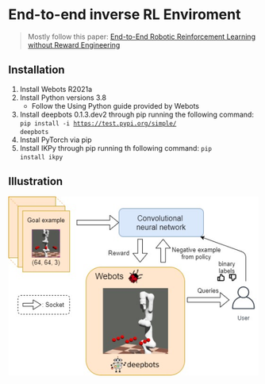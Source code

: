 # End-to-end inverse RL Enviroment
> Mostly follow this paper: [End-to-End Robotic Reinforcement Learning without Reward Engineering](https://arxiv.org/abs/1904.07854)
## Installation
1. Install Webots R2021a
2. Install Python versions 3.8
    *  Follow the Using Python guide provided by Webots
3. Install deepbots 0.1.3.dev2 through pip running the following command: <code>pip install -i https://test.pypi.org/simple/ deepbots</code>
4. Install PyTorch via pip
5. Install IKPy through pip running th following command: <code>pip install ikpy</code>
## Illustration
![image](https://github.com/KelvinYang0320/deepbots-inverseRL/blob/master/doc/flowchart.jpg)